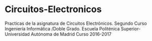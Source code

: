 # Circuitos-Electronicos
Practicas de la asignatura de Circuitos Electrónicos. Segundo Curso Ingeniería Informática /Doble Grado. 
Escuela Politénica Superior- Universidad Autónoma de Madrid
Curso 2016-2017
